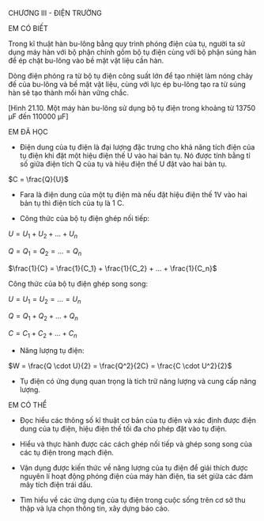CHƯƠNG III - ĐIỆN TRƯỜNG

EM CÓ BIẾT

Trong kĩ thuật hàn bu-lông bằng quy trình phóng điện của tụ, người ta sử dụng máy hàn với bộ phận chính gồm bộ tụ điện cùng với bộ phận súng hàn để ép chặt bu-lông vào bề mặt vật liệu cần hàn.

Dòng điện phóng ra từ bộ tụ điện công suất lớn để tạo nhiệt làm nóng chảy đế của bu-lông và bề mặt vật liệu, cùng với lực ép bu-lông tạo ra từ súng hàn sẽ tạo thành mối hàn vững chắc.

[Hình 21.10. Một máy hàn bu-lông sử dụng bộ tụ điện trong khoảng từ 13750 μF đến 110000 μF]

EM ĐÃ HỌC

- Điện dung của tụ điện là đại lượng đặc trưng cho khả năng tích điện của tụ điện khi đặt một hiệu điện thế U vào hai bản tụ. Nó được tính bằng tỉ số giữa điện tích Q của tụ và hiệu điện thế U đặt vào hai bản tụ.

$C = \frac{Q}{U}$

- Fara là điện dung của một tụ điện mà nếu đặt hiệu điện thế 1V vào hai bản tụ thì điện tích của tụ là 1 C.

- Công thức của bộ tụ điện ghép nối tiếp:

$U = U_1 + U_2 + ... + U_n$

$Q = Q_1 = Q_2 = ... = Q_n$

$\frac{1}{C} = \frac{1}{C_1} + \frac{1}{C_2} + ... + \frac{1}{C_n}$

Công thức của bộ tụ điện ghép song song:

$U = U_1 = U_2 = ... = U_n$

$Q = Q_1 + Q_2 + ... + Q_n$

$C = C_1 + C_2 + ... + C_n$

- Năng lượng tụ điện:

$W = \frac{Q \cdot U}{2} = \frac{Q^2}{2C} = \frac{C \cdot U^2}{2}$

- Tụ điện có ứng dụng quan trọng là tích trữ năng lượng và cung cấp năng lượng.

EM CÓ THỂ

- Đọc hiểu các thông số kĩ thuật cơ bản của tụ điện và xác định được điện dung của tụ điện, hiệu điện thế tối đa cho phép đặt vào tụ điện.

- Hiểu và thực hành được các cách ghép nối tiếp và ghép song song của các tụ điện trong mạch điện.

- Vận dụng được kiến thức về năng lượng của tụ điện để giải thích được nguyên lí hoạt động phóng điện của máy hàn điện, tia sét giữa các đám mây tích điện trái dấu.

- Tìm hiểu về các ứng dụng của tụ điện trong cuộc sống trên cơ sở thu thập và lựa chọn thông tin, xây dựng báo cáo.